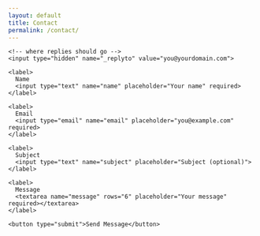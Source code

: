```yaml
---
layout: default
title: Contact
permalink: /contact/
---
```


<section class="contact-form container">
  <form action="https://formspree.io/f/xpwlrobv" method="POST">
    <!-- honeypot to deter spam -->
    <input type="text" name="_gotcha" style="display:none">

    <!-- where replies should go -->
    <input type="hidden" name="_replyto" value="you@yourdomain.com">

    <label>
      Name  
      <input type="text" name="name" placeholder="Your name" required>
    </label>

    <label>
      Email  
      <input type="email" name="email" placeholder="you@example.com" required>
    </label>

    <label>
      Subject  
      <input type="text" name="subject" placeholder="Subject (optional)">
    </label>

    <label>
      Message  
      <textarea name="message" rows="6" placeholder="Your message" required></textarea>
    </label>

    <button type="submit">Send Message</button>
  </form>
</section>
